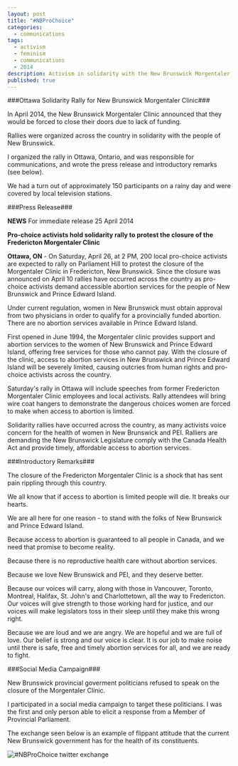 ```yaml
---
layout: post
title: "#NBProChoice"
categories: 
  - communications
tags: 
  - activism
  - feminism
  - communications
  - 2014
description: Activism in solidarity with the New Brunswick Morgentaler Clinic
published: true
---
```


###Ottawa Solidarity Rally for New Brunswick Morgentaler Clinic###

In April 2014, the New Brunswick Morgentaler Clinic announced that they would be forced to close their doors due to lack of funding. 

Rallies were organized across the country in solidarity with the people of New Brunswick. 

I organized the rally in Ottawa, Ontario, and was responsible for communications, and wrote the press release and introductory remarks (see below). 

We had a turn out of approximately 150 participants on a rainy day and were covered by local television stations.

###Press Release###

**NEWS**
For immediate release
25 April 2014

**Pro-choice activists hold solidarity rally to protest the closure of the Fredericton Morgentaler Clinic**

**Ottawa, ON** - On Saturday, April 26, at 2 PM, 200 local pro-choice activists are expected to rally on Parliament Hill to protest the closure of the Morgentaler Clinic in Fredericton, New Brunswick. Since the closure was announced on April 10 rallies have occurred across the country as pro-choice activists demand accessible abortion services for the people of New Brunswick and Prince Edward Island.

Under current regulation, women in New Brunswick must obtain approval from two physicians in order to qualify for a provincially funded abortion. There are no abortion services available in Prince Edward Island.

First opened in June 1994, the Morgentaler clinic provides support and abortion services to the women of New Brunswick and Prince Edward Island, offering free services for those who cannot pay. With the closure of the clinic, access to abortion services in New Brunswick and Prince Edward Island will be severely limited, causing outcries from human rights and pro-choice activists across the country.

Saturday's rally in Ottawa will include speeches from former Fredericton Morgentaler Clinic employees and local activists. Rally attendees will bring wire coat hangers to demonstrate the dangerous choices women are forced to make when access to abortion is limited.

Solidarity rallies have occurred across the country, as many activists voice concern for the health of women in New Brunswick and PEI. Ralliers are demanding the New Brunswick Legislature comply with the Canada Health Act and provide timely, affordable access to abortion services.

###Introductory Remarks###

The closure of the Fredericton Morgentaler Clinic is a shock that has sent pain rippling through this country.

We all know that if access to abortion is limited people will die. It breaks our hearts.

We are all here for one reason - to stand with the folks of New Brunswick and Prince Edward Island.

Because access to abortion is guaranteed to all people in Canada, and we need that promise to become reality.

Because there is no reproductive health care without abortion services.

Because we love New Brunswick and PEI, and they deserve better.

Because our voices will carry, along with those in Vancouver, Toronto, Montreal, Halifax, St. John's and Charlottetown, all the way to Fredericton. Our voices will give strength to those working hard for justice, and our voices will make legislators toss in their sleep until they make this wrong right.

Because we are loud and we are angry. We are hopeful and we are full of love.  Our belief is strong and our voice is clear. It is our job to make noise until there is safe, free and timely abortion services for all, and we are ready to fight.

###Social Media Campaign###

New Brunswick provincial goverment politicians refused to speak on the closure of the Morgentaler Clinic. 

I participated in a social media campaign to target these politicians. I was the first and only person able to elicit a response from a Member of Provincial Parliament. 

The exchange seen below is an example of flippant attitude that the current New Brunswick government has for the health of its constituents.

![#NBProChoice twitter exchange](/http://nbprochoice.tumblr.com/image/87023959650)
